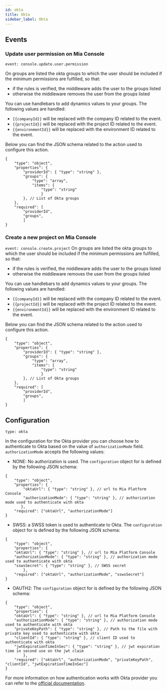 ```yaml
---
id: okta
title: Okta
sidebar_label: Okta
---
```


<!--
WARNING: this file was automatically generated by Mia-Platform Doc Aggregator.
DO NOT MODIFY IT BY HAND.
Instead, modify the source file and run the aggregator to regenerate this file.
-->

## Events

### Update user permission on Mia Console
`event: console.update.user.permission`

On groups are listed the okta groups to which the user should be included if the minimum permissions are fulfilled, so that:
- if the rules is verified, the middleware adds the user to the groups listed
- otherwise the middleware removes the user from the groups listed

You can use handlebars to add dynamics values to your groups. The following values are handled:
- `{{companyId}}` will be replaced with the company ID related to the event.
- `{{projectId}}` will be replaced with the project ID related to the event.
- `{{environmentId}}` will be replaced with the environment ID related to the event.

Below you can find the JSON schema related to the action used to configure this action.
```jsonc
{
    "type": "object",
    "properties": {
        "providerId": { "type": "string" }, 
        "groups": { 
            "type": "array",
            "items": {
                "type": "string"
                }
        }, // List of Okta groups
    },
    "required": [
        "providerId",
        "groups",
        ]
}

```

### Create a new project on Mia Console
`event: console.create.project`
On groups are listed the okta groups to which the user should be included if the minimum permissions are fulfilled, so that:
- if the rules is verified, the middleware adds the user to the groups listed
- otherwise the middleware removes the user from the groups listed

You can use handlebars to add dynamics values to your groups. The following values are handled:
- `{{companyId}}` will be replaced with the company ID related to the event.
- `{{projectId}}` will be replaced with the project ID related to the event.
- `{{environmentId}}` will be replaced with the environment ID related to the event.

Below you can find the JSON schema related to the action used to configure this action.
```jsonc
{
    "type": "object",
    "properties": {
        "providerId": { "type": "string" }, 
        "groups": { 
            "type": "array",
            "items": {
                "type": "string"
                }
        }, // List of Okta groups
    },
    "required": [
        "providerId",
        "groups",
        ]
}

```

## Configuration
`type: okta`

In the configuration for the Okta provider you can choose how to authenticate to Okta based on the value of `authorizationMode` field.
`authorizationMode` accepts the following values:
- NONE: No authorization is used. The `configuration` object for is defined by the following JSON schema:

```jsonc
{
    "type": "object",
    "properties": {
        "oktaUrl": { "type": "string" }, // url to Mia Platform Console
        "authorizationMode": { "type": "string" }, // authorization mode used to authenticate with okta
       },
    "required": ["oktaUrl", "authorizationMode"]
}

```
- SWSS: a SWSS token is used to authenticate to Okta. The `configuration` object for is defined by the following JSON schema:
```jsonc
{
    "type": "object",
    "properties": {
    "oktaUrl": { "type": "string" }, // url to Mia Platform Console
    "authorizationMode": { "type": "string" }, // authorization mode used to authenticate with okta
    "sswsSecret": { "type": "string" }, // SWSS secret
        },
    "required": ["oktaUrl", "authorizationMode", "sswsSecret"]
}

```
- OAUTH2: The `configuration` object for is defined by the following JSON schema:
```jsonc
{
    "type": "object",
    "properties": {
    "oktaUrl": { "type": "string" }, // url to Mia Platform Console
    "authorizationMode": { "type": "string" }, // authorization mode used to authenticate with okta
    "privateKeyPath": { "type": "string" }, // Path to the file with private key used to authenticate with okta
    "clientId": { "type": "string" }, // client ID used to authenticate with okta
    "jwtExpirationTimeInSec": { "type": "string" }, // jwt expiration time in second use on the jwt claim
        },
    "required": ["oktaUrl", "authorizationMode", "privateKeyPath", "clientId", "jwtExpirationTimeInSec"]
}

```

For more information on how authentication works with Okta provider you can refer to the [official documentation](https://developer.okta.com/).
